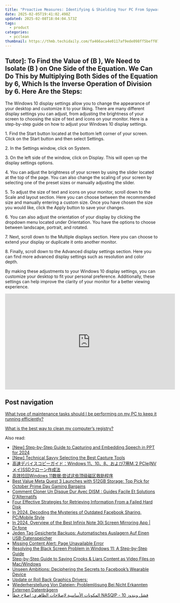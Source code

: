 ```yaml
---
title: "Proactive Measures: Identifying & Shielding Your PC From Spyware Threats - A Guide by YL Computing"
date: 2025-02-05T19:41:02.498Z
updated: 2025-02-08T18:04:04.573Z
tags:
  - product
categories:
  - pcclean
thumbnail: https://thmb.techidaily.com/fa466aca4e0117af9ede098ff5beff07b4b780680a77e468de6afed425dad313.jpg
---
```


## Tutor]: To Find the Value of \(B \), We Need to Isolate \(B \) on One Side of the Equation. We Can Do This by Multiplying Both Sides of the Equation by 6, Which Is the Inverse Operation of Division by 6. Here Are the Steps:

The Windows 10 display settings allow you to change the appearance of your desktop and customize it to your liking. There are many different display settings you can adjust, from adjusting the brightness of your screen to choosing the size of text and icons on your monitor. Here is a step-by-step guide on how to adjust your Windows 10 display settings. 

1\. Find the Start button located at the bottom left corner of your screen. Click on the Start button and then select Settings.

2\. In the Settings window, click on System.

3\. On the left side of the window, click on Display. This will open up the display settings options. 

4\. You can adjust the brightness of your screen by using the slider located at the top of the page. You can also change the scaling of your screen by selecting one of the preset sizes or manually adjusting the slider.

5\. To adjust the size of text and icons on your monitor, scroll down to the Scale and layout section. Here you can choose between the recommended size and manually entering a custom size. Once you have chosen the size you would like, click the Apply button to save your changes.

6\. You can also adjust the orientation of your display by clicking the dropdown menu located under Orientation. You have the options to choose between landscape, portrait, and rotated.

7\. Next, scroll down to the Multiple displays section. Here you can choose to extend your display or duplicate it onto another monitor.

8\. Finally, scroll down to the Advanced display settings section. Here you can find more advanced display settings such as resolution and color depth. 

By making these adjustments to your Windows 10 display settings, you can customize your desktop to fit your personal preference. Additionally, these settings can help improve the clarity of your monitor for a better viewing experience.

<!-- affiliate ads begin -->
<iframe width="560" height="315" src="https://www.youtube.com/embed/B2MlLvGxMwI?si=q_blGjXyJrGtzT8d" title="YouTube video player" frameborder="0" allow="accelerometer; autoplay; clipboard-write; encrypted-media; gyroscope; picture-in-picture; web-share" referrerpolicy="strict-origin-when-cross-origin" allowfullscreen></iframe>
<!-- affiliate ads end -->

## Post navigation

[What type of maintenance tasks should I be performing on my PC to keep it running efficiently?](https://tools.techidaily.com/pcclean/products/)

[What is the best way to clean my computer’s registry?](https://tools.techidaily.com/pcclean/products/)

<ins class="adsbygoogle"
     style="display:block"
     data-ad-format="autorelaxed"
     data-ad-client="ca-pub-7571918770474297"
     data-ad-slot="1223367746"></ins>

<ins class="adsbygoogle"
     style="display:block"
     data-ad-client="ca-pub-7571918770474297"
     data-ad-slot="8358498916"
     data-ad-format="auto"
     data-full-width-responsive="true"></ins>

<span class="atpl-alsoreadstyle">Also read:</span>
<div><ul>
<li><a href="https://fox-helps.techidaily.com/new-step-by-step-guide-to-capturing-and-embedding-speech-in-ppt-for-2024/"><u>[New] Step-by-Step Guide to Capturing and Embedding Speech in PPT for 2024</u></a></li>
<li><a href="https://screen-sharing-recording.techidaily.com/new-technical-savvy-selecting-the-best-capture-tools/"><u>[New] Technical Savvy Selecting the Best Capture Tools</u></a></li>
<li><a href="https://win-updates.techidaily.com/windows-111087m2-pcienvssd/"><u>高速デバイスコピーガイド：Windows 11、10、8、および7用M.ˈ2 PCIe(NVメイ)SSDクローン作成法</u></a></li>
<li><a href="https://win-updates.techidaily.com/1728479083023-windows-11/"><u>高效捡回Windows 11数据:尝试这些顶级磁区救助程序</u></a></li>
<li><a href="https://hardware-tips.techidaily.com/best-value-meta-quest-3-launches-with-512gb-storage-top-pick-for-october-prime-day-gaming-bargains/"><u>Best Value Meta Quest 3 Launches with 512GB Storage: Top Pick for October Prime Day Gaming Bargains</u></a></li>
<li><a href="https://win-updates.techidaily.com/comment-cloner-un-disque-dur-avec-dism-guides-facile-et-solutions-dalternatifs/"><u>Comment Cloner Un Disque Dur Avec DISM : Guides Facile Et Solutions D'Alternatifs</u></a></li>
<li><a href="https://win-updates.techidaily.com/four-effective-strategies-for-retrieving-information-from-a-failed-hard-disk/"><u>Four Effective Strategies for Retrieving Information From a Failed Hard Disk</u></a></li>
<li><a href="https://facebook-video-recording.techidaily.com/in-2024-decoding-the-mysteries-of-outdated-facebook-sharing-pcmobile-style/"><u>In 2024, Decoding the Mysteries of Outdated Facebook Sharing, PC/Mobile Style</u></a></li>
<li><a href="https://screen-mirror.techidaily.com/in-2024-overview-of-the-best-infinix-note-30i-screen-mirroring-app-drfone-by-drfone-android/"><u>In 2024, Overview of the Best Infinix Note 30i Screen Mirroring App | Dr.fone</u></a></li>
<li><a href="https://win-updates.techidaily.com/jeden-tag-gesicherte-backups-automatisches-auslagern-auf-einen-usb-datenspeicher/"><u>Jeden Tag Gesicherte Backups: Automatisches Auslagern Auf Einen USB-Datenspeicher</u></a></li>
<li><a href="https://win-updates.techidaily.com/missing-content-alert-page-unavailable-error/"><u>Missing Content Alert: Page Unavailable Error</u></a></li>
<li><a href="https://tech-renaissance.techidaily.com/resolving-the-black-screen-problem-in-windows-11-a-step-by-step-guide/"><u>Resolving the Black Screen Problem in Windows 11: A Step-by-Step Guide</u></a></li>
<li><a href="https://win-docs.techidaily.com/step-by-step-guide-to-saving-crooks-and-liars-content-as-video-files-on-macwindows/"><u>Step-by-Step Guide to Saving Crooks & Liars Content as Video Files on Mac/Windows</u></a></li>
<li><a href="https://facebook.techidaily.com/unseen-ambitions-deciphering-the-secrets-to-facebooks-wearable-device/"><u>Unseen Ambitions: Deciphering the Secrets to Facebook’s Wearable Device</u></a></li>
<li><a href="https://win-updates.techidaily.com/update-or-roll-back-graphics-drivers/"><u>Update or Roll Back Graphics Drivers:</u></a></li>
<li><a href="https://win-updates.techidaily.com/wiederherstellung-von-dateien-problemlosung-bei-nicht-erkannten-externen-datentragern/"><u>Wiederherstellung Von Dateien: Problemlösung Bei Nicht Erkannten Externen Datenträgern</u></a></li>
<li><a href="https://win-awesome.techidaily.com/almkonat-alasasya-lislahat-althahry-islah-khta-nasqip-fshl-oyndoz-10/"><u>المكونات الأساسية لإصلاحات الظاهري: إصلاح خطأ NASQIP - فشل ويندوز 10</u></a></li>
</ul></div>

